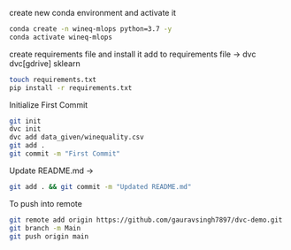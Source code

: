
create new conda environment and activate it

```bash
conda create -n wineq-mlops python=3.7 -y
conda activate wineq-mlops
```

create requirements file and install it
add to requirements file -> 
dvc
dvc[gdrive]
sklearn

```bash
touch requirements.txt
pip install -r requirements.txt
```

Initialize First Commit

```bash
git init
dvc init
dvc add data_given/winequality.csv
git add .
git commit -m "First Commit"
```

Update README.md ->
```bash
git add . && git commit -m "Updated README.md"
```

To push into remote

```bash
git remote add origin https://github.com/gauravsingh7897/dvc-demo.git
git branch -m Main
git push origin main
```
